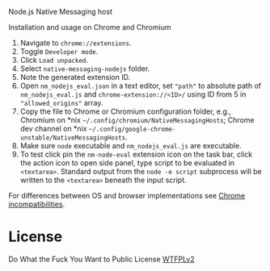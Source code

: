Node.js Native Messaging host

Installation and usage on Chrome and Chromium

1. Navigate to `chrome://extensions`.
2. Toggle `Developer mode`.
3. Click `Load unpacked`.
4. Select `native-messaging-nodejs` folder.
5. Note the generated extension ID.
6. Open `nm_nodejs_eval.json` in a text editor, set `"path"` to absolute path of `nm_nodejs_eval.js` and `chrome-extension://<ID>/` using ID from 5 in `"allowed_origins"` array. 
7. Copy the file to Chrome or Chromium configuration folder, e.g., Chromium on \*nix `~/.config/chromium/NativeMessagingHosts`; Chrome dev channel on \*nix `~/.config/google-chrome-unstable/NativeMessagingHosts`.
8. Make sure `node` executable and `nm_nodejs_eval.js` are executable.
9. To test click pin the `nm-node-eval` extension icon on the task bar, click the action icon to open side panel, type script to be evaluated in `<textarea>`. Standard output from the `node -e script` subprocess will be written to the `<textarea>` beneath the input script.

For differences between OS and browser implementations see [Chrome incompatibilities](https://developer.mozilla.org/en-US/docs/Mozilla/Add-ons/WebExtensions/Chrome_incompatibilities#native_messaging).

# License
Do What the Fuck You Want to Public License [WTFPLv2](http://www.wtfpl.net/about/)
